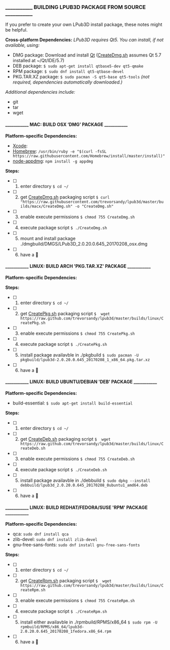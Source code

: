 ### ___________ BUILDING LPUB3D PACKAGE FROM SOURCE ___________

If you prefer to create your own LPub3D install package, these notes might be helpful.

**Cross-platform Dependencies:** *LPub3D requires Qt5. You can install, if not available, using:*
* DMG package: 		Download and install [Qt][qtwebsite] ([CreateDmg.sh][createdmg] assumes Qt 5.7 installed at ~/Qt/IDE/5.7)
* DEB package: 		`$ sudo apt-get install qtbase5-dev qt5-qmake`
* RPM package: 		`$ sudo dnf install qt5-qtbase-devel`
* PKG.TAR.XZ package: 	`$ sudo pacman -S qt5-base qt5-tools` *(not required, dependencies automatically downloaded.)*

*Additional dependencies include:*
* git
* tar
* wget

#### ___________ MAC: BUILD OSX ‘DMG’ PACKAGE ___________

**Platform-specific Dependencies:**
*  [Xcode][xcode]:
*  [Homebrew][homebrew]:         `/usr/bin/ruby -e "$(curl -fsSL https://raw.githubusercontent.com/Homebrew/install/master/install)"`
*  [node-appdmg][appdmg]:        `npm install -g appdmg`

**Steps:**
- [ ] 1. enter directory
`$ cd ~/`
- [ ] 2. get [CreateDmg.sh][createdmg] packaging script
`$ curl "https://raw.githubusercontent.com/trevorsandy/lpub3d/master/builds/macx/CreateDmg.sh" -o "CreateDmg.sh"`
- [ ] 3. enable execute permissions
`$ chmod 755 CreateDmg.sh`
- [ ] 4. execute package script
`$ ./CreateDmg.sh`
- [ ] 5. mount and install package ./dmgbuild/DMGS/LPub3D_2.0.20.0.645_20170208_osx.dmg
- [ ] 6. have a :beer:

#### ___________ LINUX: BUILD ARCH 'PKG.TAR.XZ' PACKAGE ___________

**Platform-specific Dependencies:**

**Steps:**
- [ ] 1. enter directory
`$ cd ~/`
- [ ] 2. get [CreatePkg.sh][createpkg] packaging script
`$  wget https://raw.github.com/trevorsandy/lpub3d/master/builds/linux/CreatePkg.sh`
- [ ] 3. enable execute permissions
`$ chmod 755 CreatePkg.sh`
- [ ] 4. execute package script
`$ ./CreatePkg.sh`
- [ ] 5. install package availavble in ./pkgbuild
`$ sudo pacman -U pkgbuild/lpub3d-2.0.20.0.645_20170208_1_x86_64.pkg.tar.xz`
- [ ] 6. have a :beer:

#### ___________ LINUX: BUILD UBUNTU/DEBIAN 'DEB' PACKAGE ___________

**Platform-specific Dependencies:**
*  build-essential:       `$ sudo apt-get install build-essential`

**Steps:**
- [ ] 1. enter directory
`$ cd ~/`
- [ ] 2. get [CreateDeb.sh][createdeb] packaging script
`$  wget https://raw.github.com/trevorsandy/lpub3d/master/builds/linux/CreateDeb.sh`
- [ ] 3. enable execute permissions
`$ chmod 755 CreateDeb.sh`
- [ ] 4. execute package script
`$ ./CreateDeb.sh`
- [ ] 5. install package availavble in ./debbuild
`$ sudo dpkg --install debbuild/lpub3d_2.0.20.0.645_20170208_0ubuntu1_amd64.deb`
- [ ] 6. have a :beer:

#### ___________ LINUX: BUILD REDHAT/FEDORA/SUSE 'RPM' PACKAGE ___________

**Platform-specific Dependencies:**
*  qca:                  `sudo dnf install qca`
*  zlib-devel:           `sudo dnf install zlib-devel`
*  gnu-free-sans-fonts:  `sudo dnf install gnu-free-sans-fonts`

**Steps:**
- [ ] 1. enter directory
`$ cd ~/`
- [ ] 2. get [CreateRpm.sh][createrpm] packaging script
`$  wget https://raw.github.com/trevorsandy/lpub3d/master/builds/linux/CreateRpm.sh`
- [ ] 3. enable execute permissions
`$ chmod 755 CreateRpm.sh`
- [ ] 4. execute package script
`$ ./CreateRpm.sh`
- [ ] 5. install either availavble in ./rpmbuild/RPMS/x86_64
`$ sudo rpm -U rpmbuild/RPMS/x86_64/lpub3d-2.0.20.0.645_20170208_1fedora.x86_64.rpm`
- [ ] 6. have a :beer:

[xcode]:        https://developer.apple.com/xcode/downloads/
[homebrew]:     http://brew.sh
[appdmg]: 		https://github.com/LinusU/node-appdmg
[qtwebsite]:    https://www.qt.io/download/
[createdmg]:    https://github.com/trevorsandy/lpub3d/blob/master/builds/macx/CreateDmg.sh
[createrpm]:	https://github.com/trevorsandy/lpub3d/blob/master/builds/linux/CreateRpm.sh
[createpkg]:	https://github.com/trevorsandy/lpub3d/blob/master/builds/linux/CreatePkg.sh
[createdeb]:	https://github.com/trevorsandy/lpub3d/blob/master/builds/linux/CreateDeb.sh

